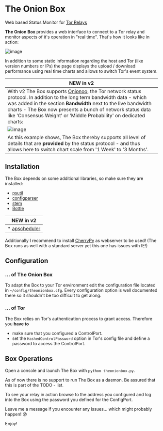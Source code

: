 # The Onion Box
Web based Status Monitor for [Tor Relays](www.torproject.org)

**The Onion Box** provides a web interface to connect to a Tor relay
and monitor aspects of it's operation in "real time". That's how it looks like
in action:

![image](https://cloud.githubusercontent.com/assets/16342003/12043105/c8f17f18-ae81-11e5-8b21-c7ecf80b37f9.png)

In addition to some static information regarding the host and Tor (like version
numbers or IPs) the page displays the upload / download performance using real
time charts and allows to switch Tor's event system.

| NEW in v2 |
| --- |
| With v2 The Box supports [Onionoo](onionoo.torproject.org), the Tor network status protocol. In addition to the long term bandwidth data - which was added in the section **Bandwidth** next to the live bandwidth charts - The Box now presents a bunch of network status data like 'Consensus Weight' or 'Middle Probability' on dedicated charts:
| ![image](https://cloud.githubusercontent.com/assets/16342003/13537878/95f0e4ce-e247-11e5-85c1-bd3d16c6c9c4.png) |
| As this example shows, The Box thereby supports all level of details that are **provided** by the status protocol - and thus allows here to switch chart scale from '1 Week' to '3 Months'.

## Installation
The Box depends on some additional libraries, so make sure they are
installed:

* [psutil](https://pypi.python.org/pypi/psutil)
* [configparser](https://pypi.python.org/pypi/configparser)
* [stem](https://pypi.python.org/pypi/stem)
* [Bottle](https://pypi.python.org/pypi/bottle)

| NEW in v2 |
| --- |
| * [apscheduler](https://pypi.python.org/pypi/apscheduler)

Additionally I recommend to install [CherryPy](https://pypi.python.org/pypi/CherryPy) as webserver to be used!
(The Box runs as well with a standard server yet this one has issues with IE!)

## Configuration
### ... of The Onion Box
To adapt the Box to your Tor environment edit the configuration file located
in `~/config/theonionbox.cfg`. Every configuration option is well documented there
so it shouldn't be too difficult to get along.

### ... of Tor
The Box relies on Tor's authentication process to grant access. Therefore you
**have to**
* make sure that you configured a ControlPort.
* set the `HashedControlPassword` option in Tor's config file and define a
password to access the ControlPort.

## Box Operations
Open a console and launch The Box with `python theonionbox.py`.

As of now there is no support to run The Box as a daemon. Be assured that this is part of the TODO - list.

To see your relay in action browse to the address you configured and log
into the Box using the password you defined for the ConfigPort.

Leave me a message if you encounter any issues... which might probably happen! :cold_sweat:

Enjoy!